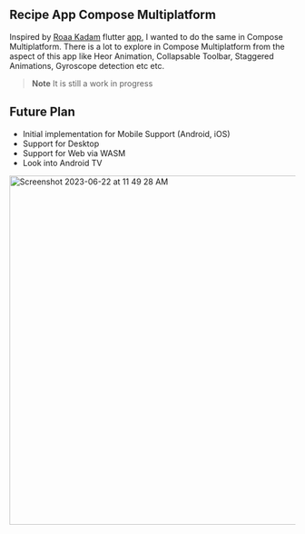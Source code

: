 ## Recipe App Compose Multiplatform

Inspired by [Roaa Kadam](https://github.com/Roaa94) flutter [app](https://github.com/Roaa94/recipes_ui_app/), I wanted to do the same in Compose Multiplatform. There is a lot to explore in Compose Multiplatform from the aspect of this app like Heor Animation, Collapsable Toolbar, Staggered Animations, Gyroscope detection etc etc. 

> **Note**
> It is still a work in progress

## Future Plan
- Initial implementation for Mobile Support (Android, iOS)
- Support for Desktop
- Support for Web via WASM
- Look into Android TV


<img width="615" alt="Screenshot 2023-06-22 at 11 49 28 AM" src="https://github.com/SEAbdulbasit/recipe-app/assets/33172684/ac19c301-8263-4d2c-8cfc-58f27d1acdb3">

